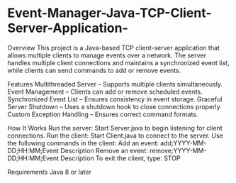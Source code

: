 # Event-Manager-Java-TCP-Client-Server-Application-
Overview
This project is a Java-based TCP client-server application that allows multiple clients to manage events over a network. The server handles multiple client connections and maintains a synchronized event list, while clients can send commands to add or remove events.

Features
Multithreaded Server – Supports multiple clients simultaneously.
Event Management – Clients can add or remove scheduled events.
Synchronized Event List – Ensures consistency in event storage.
Graceful Server Shutdown – Uses a shutdown hook to close connections properly.
Custom Exception Handling – Ensures correct command formats.

How It Works
Run the server: Start Server.java to begin listening for client connections.
Run the client: Start Client.java to connect to the server.
Use the following commands in the client:
Add an event: add;YYYY-MM-DD;HH:MM;Event Description
Remove an event: remove;YYYY-MM-DD;HH:MM;Event Description
To exit the client, type: STOP

Requirements
Java 8 or later
